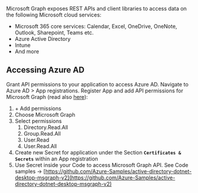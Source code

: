 Microsoft Graph exposes REST APIs and client libraries to access data on the following Microsoft cloud services:

-   Microsoft 365 core services: Calendar, Excel, OneDrive, OneNote, Outlook, Sharepoint, Teams etc.
-   Azure Active Directory
-   Intune
-   And more

## Accessing Azure AD

Grant API permissions to your application to access Azure AD. Navigate to Azure AD > App registrations. Register App and add API permissions for Microsoft Graph (read also [here](../../../../cloud/azure/broken-reference/)):

1. \+ Add permissions
2. Choose Microsoft Graph
3. Select permissions
    1. Directory.Read.All
    2. Group.Read.All
    3. User.Read
    4. User.Read.All
4. Create new Secret for application under the Section **`Certificates & Secrets`** within an App registration
5. Use Secret inside your Code to access Microsoft Graph API. See Code samples -> [https://github.com/Azure-Samples/active-directory-dotnet-desktop-msgraph-v2](https://github.com/Azure-Samples/active-directory-dotnet-desktop-msgraph-v2)
